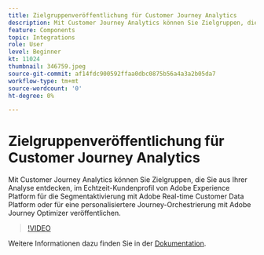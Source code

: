 ```yaml
---
title: Zielgruppenveröffentlichung für Customer Journey Analytics
description: Mit Customer Journey Analytics können Sie Zielgruppen, die Sie aus Ihrer Analyse entdecken, im Echtzeit-Kundenprofil von Adobe Experience Platform für die Segmentaktivierung mit Adobe Real-time Customer Data Platform oder für eine personalisiertere Journey-Orchestrierung mit Adobe Journey Optimizer veröffentlichen. (Sollte zwischen 60 und 160 Zeichen, jedoch 297 Zeichen lang sein)
feature: Components
topic: Integrations
role: User
level: Beginner
kt: 11024
thumbnail: 346759.jpeg
source-git-commit: af14fdc900592ffaa0dbc0875b56a4a3a2b05da7
workflow-type: tm+mt
source-wordcount: '0'
ht-degree: 0%

---
```



# Zielgruppenveröffentlichung für Customer Journey Analytics

Mit Customer Journey Analytics können Sie Zielgruppen, die Sie aus Ihrer Analyse entdecken, im Echtzeit-Kundenprofil von Adobe Experience Platform für die Segmentaktivierung mit Adobe Real-time Customer Data Platform oder für eine personalisiertere Journey-Orchestrierung mit Adobe Journey Optimizer veröffentlichen.

>[!VIDEO](https://video.tv.adobe.com/v/346759/?quality=12&learn=on)

Weitere Informationen dazu finden Sie in der [Dokumentation](https://experienceleague.adobe.com/docs/analytics-platform/using/cja-components/audiences/audiences-overview.html?lang=de).
